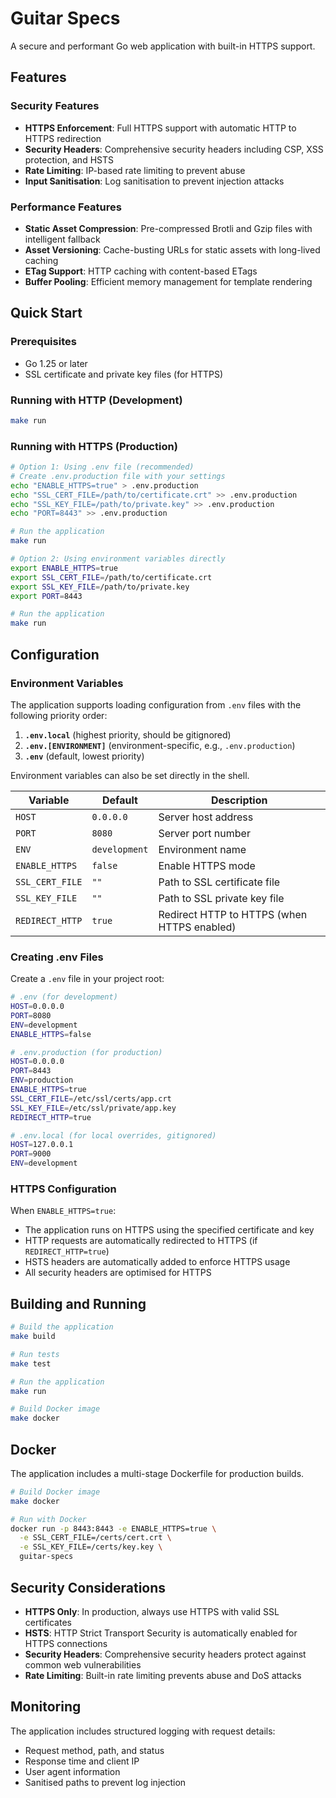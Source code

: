 # Guitar Specs

A secure and performant Go web application with built-in HTTPS support.

## Features

### Security Features
- **HTTPS Enforcement**: Full HTTPS support with automatic HTTP to HTTPS redirection
- **Security Headers**: Comprehensive security headers including CSP, XSS protection, and HSTS
- **Rate Limiting**: IP-based rate limiting to prevent abuse
- **Input Sanitisation**: Log sanitisation to prevent injection attacks

### Performance Features
- **Static Asset Compression**: Pre-compressed Brotli and Gzip files with intelligent fallback
- **Asset Versioning**: Cache-busting URLs for static assets with long-lived caching
- **ETag Support**: HTTP caching with content-based ETags
- **Buffer Pooling**: Efficient memory management for template rendering

## Quick Start

### Prerequisites
- Go 1.25 or later
- SSL certificate and private key files (for HTTPS)

### Running with HTTP (Development)
```bash
make run
```

### Running with HTTPS (Production)
```bash
# Option 1: Using .env file (recommended)
# Create .env.production file with your settings
echo "ENABLE_HTTPS=true" > .env.production
echo "SSL_CERT_FILE=/path/to/certificate.crt" >> .env.production
echo "SSL_KEY_FILE=/path/to/private.key" >> .env.production
echo "PORT=8443" >> .env.production

# Run the application
make run

# Option 2: Using environment variables directly
export ENABLE_HTTPS=true
export SSL_CERT_FILE=/path/to/certificate.crt
export SSL_KEY_FILE=/path/to/private.key
export PORT=8443

# Run the application
make run
```

## Configuration

### Environment Variables

The application supports loading configuration from `.env` files with the following priority order:
1. **`.env.local`** (highest priority, should be gitignored)
2. **`.env.[ENVIRONMENT]`** (environment-specific, e.g., `.env.production`)
3. **`.env`** (default, lowest priority)

Environment variables can also be set directly in the shell.

| Variable | Default | Description |
|----------|---------|-------------|
| `HOST` | `0.0.0.0` | Server host address |
| `PORT` | `8080` | Server port number |
| `ENV` | `development` | Environment name |
| `ENABLE_HTTPS` | `false` | Enable HTTPS mode |
| `SSL_CERT_FILE` | `""` | Path to SSL certificate file |
| `SSL_KEY_FILE` | `""` | Path to SSL private key file |
| `REDIRECT_HTTP` | `true` | Redirect HTTP to HTTPS (when HTTPS enabled) |

### Creating .env Files

Create a `.env` file in your project root:

```bash
# .env (for development)
HOST=0.0.0.0
PORT=8080
ENV=development
ENABLE_HTTPS=false

# .env.production (for production)
HOST=0.0.0.0
PORT=8443
ENV=production
ENABLE_HTTPS=true
SSL_CERT_FILE=/etc/ssl/certs/app.crt
SSL_KEY_FILE=/etc/ssl/private/app.key
REDIRECT_HTTP=true

# .env.local (for local overrides, gitignored)
HOST=127.0.0.1
PORT=9000
ENV=development
```

### HTTPS Configuration

When `ENABLE_HTTPS=true`:
- The application runs on HTTPS using the specified certificate and key
- HTTP requests are automatically redirected to HTTPS (if `REDIRECT_HTTP=true`)
- HSTS headers are automatically added to enforce HTTPS usage
- All security headers are optimised for HTTPS

## Building and Running

```bash
# Build the application
make build

# Run tests
make test

# Run the application
make run

# Build Docker image
make docker
```

## Docker

The application includes a multi-stage Dockerfile for production builds.

```bash
# Build Docker image
make docker

# Run with Docker
docker run -p 8443:8443 -e ENABLE_HTTPS=true \
  -e SSL_CERT_FILE=/certs/cert.crt \
  -e SSL_KEY_FILE=/certs/key.key \
  guitar-specs
```

## Security Considerations

- **HTTPS Only**: In production, always use HTTPS with valid SSL certificates
- **HSTS**: HTTP Strict Transport Security is automatically enabled for HTTPS connections
- **Security Headers**: Comprehensive security headers protect against common web vulnerabilities
- **Rate Limiting**: Built-in rate limiting prevents abuse and DoS attacks

## Monitoring

The application includes structured logging with request details:
- Request method, path, and status
- Response time and client IP
- User agent information
- Sanitised paths to prevent log injection
